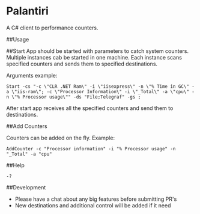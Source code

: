 Palantiri
=============
A C# client to performance counters.

##Usage

##Start
App should be started with parameters to catch system counters. Multiple instances cab be started in one machine. Each instance scans specified counters and sends them to specified destinations. 

Arguments example:

``` 
Start -cs "-c \"CLR .NET Ram\" -i \"iisexpress\" -n \"% Time in GC\" -a \"iis-ram\"; -c \"Processor Information\" -i \"_Total\" -a \"cpu\" -n \"% Processor usage\"" -ds "File;Telegraf" -gs ;
```

After start app receives all the specified counters and send them to destinations.

##Add Counters

Counters can be added on the fly. Example:
```
AddCounter -c "Processor information" -i "% Processor usage" -n "_Total" -a "cpu"
```

##Help 
``` 
-?
```


##Development
* Please have a chat about any big features before submitting PR's
* New destinations and additional control will be added if it need
